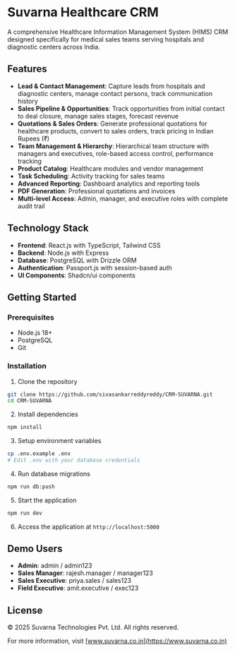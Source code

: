 # Suvarna Healthcare CRM

A comprehensive Healthcare Information Management System (HIMS) CRM designed specifically for medical sales teams serving hospitals and diagnostic centers across India.

## Features

- **Lead & Contact Management**: Capture leads from hospitals and diagnostic centers, manage contact persons, track communication history
- **Sales Pipeline & Opportunities**: Track opportunities from initial contact to deal closure, manage sales stages, forecast revenue
- **Quotations & Sales Orders**: Generate professional quotations for healthcare products, convert to sales orders, track pricing in Indian Rupees (₹)
- **Team Management & Hierarchy**: Hierarchical team structure with managers and executives, role-based access control, performance tracking
- **Product Catalog**: Healthcare modules and vendor management
- **Task Scheduling**: Activity tracking for sales teams
- **Advanced Reporting**: Dashboard analytics and reporting tools
- **PDF Generation**: Professional quotations and invoices
- **Multi-level Access**: Admin, manager, and executive roles with complete audit trail

## Technology Stack

- **Frontend**: React.js with TypeScript, Tailwind CSS
- **Backend**: Node.js with Express
- **Database**: PostgreSQL with Drizzle ORM
- **Authentication**: Passport.js with session-based auth
- **UI Components**: Shadcn/ui components

## Getting Started

### Prerequisites

- Node.js 18+ 
- PostgreSQL
- Git

### Installation

1. Clone the repository
```bash
git clone https://github.com/sivasankarreddyreddy/CRM-SUVARNA.git
cd CRM-SUVARNA
```

2. Install dependencies
```bash
npm install
```

3. Setup environment variables
```bash
cp .env.example .env
# Edit .env with your database credentials
```

4. Run database migrations
```bash
npm run db:push
```

5. Start the application
```bash
npm run dev
```

6. Access the application at `http://localhost:5000`

## Demo Users

- **Admin**: admin / admin123
- **Sales Manager**: rajesh.manager / manager123  
- **Sales Executive**: priya.sales / sales123
- **Field Executive**: amit.executive / exec123

## License

© 2025 Suvarna Technologies Pvt. Ltd. All rights reserved.

For more information, visit [www.suvarna.co.in](https://www.suvarna.co.in)